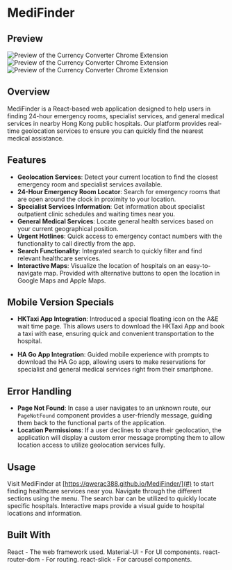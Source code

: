 # MediFinder

## Preview

![Preview of the Currency Converter Chrome Extension](/Image1a1.png)
![Preview of the Currency Converter Chrome Extension](/Image2a2.png)
![Preview of the Currency Converter Chrome Extension](/Image3a2.png)

## Overview

MediFinder is a React-based web application designed to help users in finding 24-hour emergency rooms, specialist services, and general medical services in nearby Hong Kong public hospitals. Our platform provides real-time geolocation services to ensure you can quickly find the nearest medical assistance.

## Features

- **Geolocation Services**: Detect your current location to find the closest emergency room and specialist services available.
- **24-Hour Emergency Room Locator**: Search for emergency rooms that are open around the clock in proximity to your location.
- **Specialist Services Information**: Get information about specialist outpatient clinic schedules and waiting times near you.
- **General Medical Services**: Locate general health services based on your current geographical position.
- **Urgent Hotlines**: Quick access to emergency contact numbers with the functionality to call directly from the app.
- **Search Functionality**: Integrated search to quickly filter and find relevant healthcare services.
- **Interactive Maps**: Visualize the location of hospitals on an easy-to-navigate map. Provided with alternative buttons to open the location in Google Maps and Apple Maps.

## Mobile Version Specials

- **HKTaxi App Integration**: Introduced a special floating icon on the A&E wait time page. This allows users to download the HKTaxi App and book a taxi with ease, ensuring quick and convenient transportation to the hospital.

- **HA Go App Integration**: Guided mobile experience with prompts to download the HA Go app, allowing users to make reservations for specialist and general medical services right from their smartphone.

## Error Handling

- **Page Not Found**: In case a user navigates to an unknown route, our `PageNotFound` component provides a user-friendly message, guiding them back to the functional parts of the application.
- **Location Permissions**: If a user declines to share their geolocation, the application will display a custom error message prompting them to allow location access to utilize geolocation services fully.

## Usage

Visit MediFinder at [https://qwerac388.github.io/MediFinder/](#) to start finding healthcare services near you. Navigate through the different sections using the menu. The search bar can be utilized to quickly locate specific hospitals. Interactive maps provide a visual guide to hospital locations and information.

## Built With

React - The web framework used.
Material-UI - For UI components.
react-router-dom - For routing.
react-slick - For carousel components.

